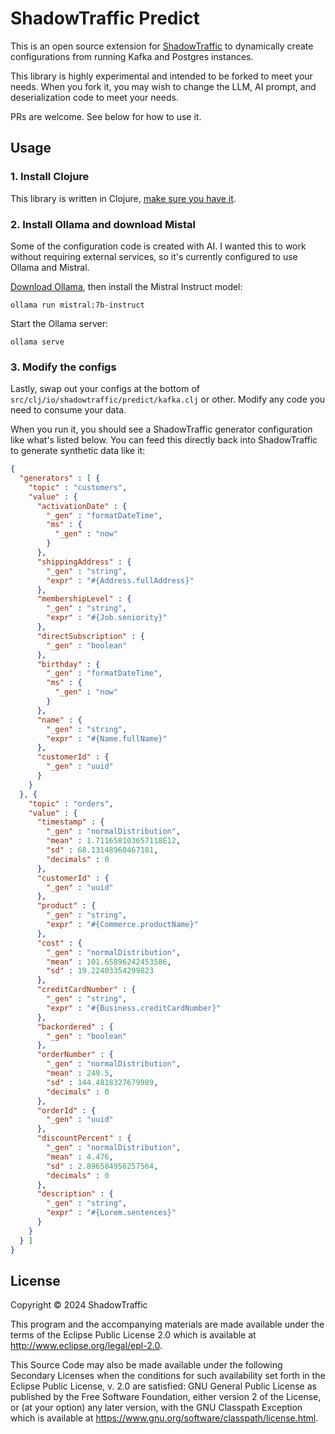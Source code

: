 # ShadowTraffic Predict

This is an open source extension for [ShadowTraffic](https://shadowtraffic.io/) to dynamically create configurations from running Kafka and Postgres instances.

This library is highly experimental and intended to be forked to meet your needs. When you fork it, you may wish to change the LLM, AI prompt, and deserialization code to meet your needs.

PRs are welcome. See below for how to use it.

## Usage

### 1. Install Clojure

This library is written in Clojure, [make sure you have it](https://clojure.org/guides/install_clojure).

### 2. Install Ollama and download Mistal

Some of the configuration code is created with AI. I wanted this to work without requiring external services, so it's currently configured to use Ollama and Mistral.

[Download Ollama](https://ollama.com/), then install the Mistral Instruct model:

```
ollama run mistral:7b-instruct
```

Start the Ollama server:

```
ollama serve
```

### 3. Modify the configs

Lastly, swap out your configs at the bottom of `src/clj/io/shadowtraffic/predict/kafka.clj` or other. Modify any code you need to consume your data.

When you run it, you should see a ShadowTraffic generator configuration like what's listed below. You can feed this directly back into ShadowTraffic to generate synthetic data like it:

```json
{
  "generators" : [ {
    "topic" : "customers",
    "value" : {
      "activationDate" : {
        "_gen" : "formatDateTime",
        "ms" : {
          "_gen" : "now"
        }
      },
      "shippingAddress" : {
        "_gen" : "string",
        "expr" : "#{Address.fullAddress}"
      },
      "membershipLevel" : {
        "_gen" : "string",
        "expr" : "#{Job.seniority}"
      },
      "directSubscription" : {
        "_gen" : "boolean"
      },
      "birthday" : {
        "_gen" : "formatDateTime",
        "ms" : {
          "_gen" : "now"
        }
      },
      "name" : {
        "_gen" : "string",
        "expr" : "#{Name.fullName}"
      },
      "customerId" : {
        "_gen" : "uuid"
      }
    }
  }, {
    "topic" : "orders",
    "value" : {
      "timestamp" : {
        "_gen" : "normalDistribution",
        "mean" : 1.711658103657118E12,
        "sd" : 68.13148960467181,
        "decimals" : 0
      },
      "customerId" : {
        "_gen" : "uuid"
      },
      "product" : {
        "_gen" : "string",
        "expr" : "#{Commerce.productName}"
      },
      "cost" : {
        "_gen" : "normalDistribution",
        "mean" : 101.65896242453586,
        "sd" : 19.22403354299823
      },
      "creditCardNumber" : {
        "_gen" : "string",
        "expr" : "#{Business.creditCardNumber}"
      },
      "backordered" : {
        "_gen" : "boolean"
      },
      "orderNumber" : {
        "_gen" : "normalDistribution",
        "mean" : 249.5,
        "sd" : 144.4818327679989,
        "decimals" : 0
      },
      "orderId" : {
        "_gen" : "uuid"
      },
      "discountPercent" : {
        "_gen" : "normalDistribution",
        "mean" : 4.476,
        "sd" : 2.896584956257564,
        "decimals" : 0
      },
      "description" : {
        "_gen" : "string",
        "expr" : "#{Lorem.sentences}"
      }
    }
  } ]
}
```

## License

Copyright © 2024 ShadowTraffic

This program and the accompanying materials are made available under the
terms of the Eclipse Public License 2.0 which is available at
http://www.eclipse.org/legal/epl-2.0.

This Source Code may also be made available under the following Secondary
Licenses when the conditions for such availability set forth in the Eclipse
Public License, v. 2.0 are satisfied: GNU General Public License as published by
the Free Software Foundation, either version 2 of the License, or (at your
option) any later version, with the GNU Classpath Exception which is available
at https://www.gnu.org/software/classpath/license.html.
